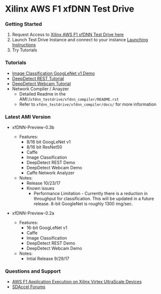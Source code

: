 # Xilinx AWS F1 xfDNN Test Drive

### Getting Started

1. Request Access to [Xilinx AWS F1 xfDNN Test Drive here][]
2. Launch Test Drive Instance and connect to your instance
	[Launching Instructions][]
3. Try Tutorials

### Tutorials
- [Image Classification GoogLeNet v1 Demo][]
- [DeepDetect REST Tutorial][]
- [DeepDetect Webcam Tutorial][]
- Network Compiler / Anayzer
	- Detailed Readme in the AMI:/`xfdnn_testdrive/xfdnn_compiler/README.rst`
	- Refer to `xfdnn_testdrive/xfdnn_compiler/docs/` for more information



### Latest AMI Version

- xfDNN-Preview-0.3b
	- Features:
		- 8/16 bit GoogLeNet v1
		- 8/16 bit ResNet50
		- Caffe
		- Image Classification
		- DeepDetect REST Demo
		- DeepDetect Webcam Demo
		- Caffe Network Analyzer
	- Notes:
		- Release 10/23/17
		- Known issues
			- Performance Limitation - Currently there is a reduction in throughput for classification. This will be updated in a future release. 8-bit GoogleNet is roughly 1300 img/sec.


- xfDNN-Preview-0.2a
	- Features:
		- 16-bit GoogLeNet v1
		- Caffe
		- Image Classification
		- DeepDetect REST Demo
		- DeepDetect Webcam Demo
	- Notes:
		- Intial Release 9/29/17

### Questions and Support

- [AWS F1 Application Execution on Xilinx Virtex UltraScale Devices][]
- [SDAccel Forums][]










[Xilinx AWS F1 xfDNN Test Drive here]: https://www.xilinx.com/applications/megatrends/machine-learning/aws-f1-test-drive.html
[Launching Instructions]: launching_instance.md
[Image Classification GoogLeNet v1 Demo]:image_classification.md
[DeepDetect REST Tutorial]:deepdetect_rest.md
[DeepDetect Webcam Tutorial]:deepdetect_webcam.md

[AWS F1 Application Execution on Xilinx Virtex UltraScale Devices]: https://github.com/aws/aws-fpga/blob/master/SDAccel/README.md
[SDAccel Forums]: https://forums.xilinx.com/t5/SDAccel/bd-p/SDx
